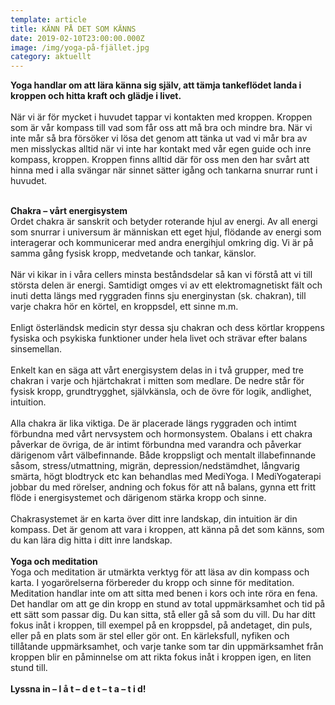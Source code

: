 ```yaml
---
template: article
title: KÄNN PÅ DET SOM KÄNNS
date: 2019-02-10T23:00:00.000Z
image: /img/yoga-på-fjället.jpg
category: aktuellt
---
```

<!--StartFragment-->

**Yoga handlar om att lära känna sig själv, att tämja tankeflödet landa i kroppen och hitta kraft och glädje i livet.** <br></br> När vi är för mycket i huvudet tappar vi kontakten med kroppen. Kroppen som är vår kompass till vad som får oss att må bra och mindre bra. När vi inte mår så bra försöker vi lösa det genom att tänka ut vad vi mår bra av men misslyckas alltid när vi inte har kontakt med vår egen guide och inre kompass, kroppen. Kroppen finns alltid där för oss men den har svårt att hinna med i alla svängar när sinnet sätter igång och tankarna snurrar runt i huvudet.
<br></br>

**Chakra – vårt energisystem**</br>Ordet chakra är sanskrit och betyder roterande hjul av energi. Av all energi som snurrar i universum är människan ett eget hjul, flödande av energi som interagerar och kommunicerar med andra energihjul omkring dig. Vi är på samma gång fysisk kropp, medvetande och tankar, känslor.
<br></br> När vi kikar in i våra cellers minsta beståndsdelar så kan vi förstå att vi till största delen är energi. Samtidigt omges vi av ett elektromagnetiskt fält och inuti detta längs med ryggraden finns sju energinystan (sk. chakran), till varje chakra hör en körtel, en kroppsdel, ett sinne m.m.
<br></br> Enligt österländsk medicin styr dessa sju chakran och dess körtlar kroppens fysiska och psykiska funktioner under hela livet och strävar efter balans sinsemellan.
<br></br> Enkelt kan en säga att vårt energisystem delas in i två grupper, med tre chakran i varje och hjärtchakrat i mitten som medlare. De nedre står för fysisk kropp, grundtrygghet, självkänsla, och de övre för logik, andlighet, intuition.
<br></br> Alla chakra är lika viktiga. De är placerade längs ryggraden och intimt förbundna med vårt nervsystem och hormonsystem. Obalans i ett chakra påverkar de övriga, de är intimt förbundna med varandra och påverkar därigenom vårt välbefinnande. Både kroppsligt och mentalt illabefinnande såsom, stress/utmattning, migrän, depression/nedstämdhet, långvarig smärta, högt blodtryck etc kan behandlas med MediYoga. I MediYogaterapi jobbar du med rörelser, andning och fokus för att nå balans, gynna ett fritt flöde i energisystemet och därigenom stärka kropp och sinne.
<br></br> Chakrasystemet är en karta över ditt inre landskap, din intuition är din kompass. Det är genom att vara i kroppen, att känna på det som känns, som du kan lära dig hitta i ditt inre landskap.<br></br>
**Yoga och meditation**</br>
 Yoga och meditation är utmärkta verktyg för att läsa av din kompass och karta. I yogarörelserna förbereder du kropp och sinne för meditation. Meditation handlar inte om att sitta med benen i kors och inte röra en fena. Det handlar om att ge din kropp en stund av total uppmärksamhet och tid på ett sätt som passar dig. Du kan sitta, stå eller gå så som du vill. Du har ditt fokus inåt i kroppen, till exempel på en kroppsdel, på andetaget, din puls, eller på en plats som är stel eller gör ont. En kärleksfull, nyfiken och tillåtande uppmärksamhet, och varje tanke som tar din uppmärksamhet från kroppen blir en påminnelse om att rikta fokus inåt i kroppen igen, en liten stund till.
<br></br> **Lyssna in – l å t – d e t – t a – t i d!**
